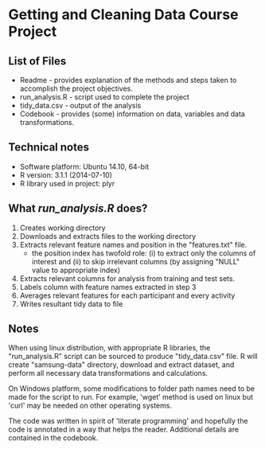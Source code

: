 # Getting and Cleaning Data Course Project

## List of Files
- Readme - provides explanation of the methods and steps taken to accomplish the project objectives.
- run_analysis.R - script used to complete the project
- tidy_data.csv - output of the analysis
- Codebook - provides (some) information on data, variables and data transformations.

## Technical notes
- Software platform: Ubuntu 14.10, 64-bit
- R version: 3.1.1 (2014-07-10)
- R library used in project: plyr

## What _run_analysis.R_ does?
1. Creates working directory
2. Downloads and extracts files to the working directory
3. Extracts relevant feature names and position in the "features.txt" file. 
    * the position index has twofold role: (i) to extract only the columns of interest and (ii) to skip irrelevant columns (by assigning "NULL" value to appropriate index) 
4. Extracts relevant columns for analysis from training and test sets.
5. Labels column with feature names extracted in step 3
6. Averages relevant features for each participant and every activity
7. Writes resultant tidy data to file

## Notes
When using linux distribution, with appropriate R libraries, the "run_analysis.R" script can be sourced to produce "tidy_data.csv" file. R will create "samsung-data" directory, download and extract dataset, and perform all necessary data transformations and calculations.

On Windows platform, some modifications to folder path names need to be made for the script to run. For example, 'wget' method is used on linux but 'curl' may be needed on other operating systems. 

The code was written in spirit of 'literate programming' and hopefully the code is annotated in a way that helps the reader. Additional details are contained in the codebook.
